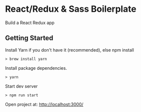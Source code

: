 # React/Redux & Sass Boilerplate

Build a React Redux app

## Getting Started

Install Yarn if you don't have it (recommended), else npm install
```
> brew install yarn
```

Install package dependencies.
```
> yarn
```

Start dev server
```
> npm run start
```

Open project at: [http://localhost:3000/](http://localhost:3000/)
